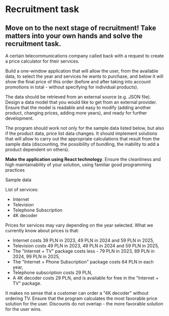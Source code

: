 # Recruitment task

## Move on to the next stage of recruitment! Take matters into your own hands and solve the recruitment task.

A certain telecommunications company called back with a request to create a price calculator for their services.

Build a one-window application that will allow the user, from the available data, to select the year and services he wants to purchase, and below it will show the final price of this order (before and after taking into account promotions in total - without specifying for individual products).

The data should be retrieved from an external source (e.g. JSON file). Design a data model that you would like to get from an external provider. Ensure that the model is readable and easy to modify (adding another product, changing prices, adding more years), and ready for further development.

The program should work not only for the sample data listed below, but also if the product data, price list data changes. It should implement solutions that will allow to carry out the appropriate calculations that result from the sample data (discounting, the possibility of bundling, the inability to add a product dependent on others).

**Make the application using React technology**. Ensure the cleanliness and high maintainability of your solution, using familiar good programming practices

Sample data

List of services:
- Internet
- Television
- Telephone Subscription
- 4K decoder

Prices for services may vary depending on the year selected. What we currently know about prices is that:

- Internet costs 39 PLN in 2023, 49 PLN in 2024 and 59 PLN in 2025,
- Television costs 49 PLN in 2023, 49 PLN in 2024 and 59 PLN in 2025,
- The "Internet + TV" package costs less - 79 PLN in 2023, 89 PLN in 2024, 99 PLN in 2025,
- The "Internet + Phone Subscription" package costs 64 PLN in each year,
- Telephone subscription costs 29 PLN,
- A 4K decoder costs 29 PLN, and is available for free in the "Internet + TV" package.

It makes no sense that a customer can order a "4K decoder" without ordering TV. Ensure that the program calculates the most favorable price solution for the user. Discounts do not overlap - the more favorable solution for the user wins.
